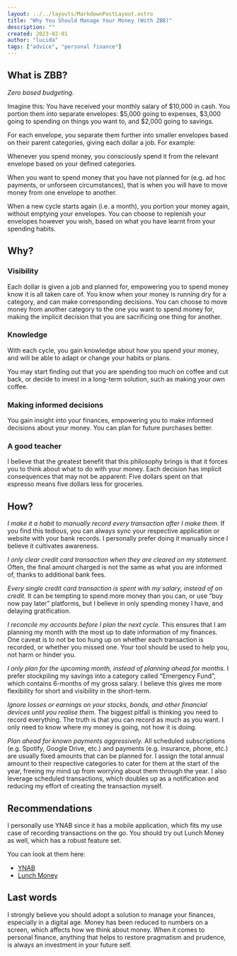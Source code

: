 ```yaml
---
layout: ../../layouts/MarkdownPostLayout.astro
title: "Why You Should Manage Your Money (With ZBB)"
description: ""
created: 2023-02-01
author: "lucida"
tags: ["advice", "personal finance"]
---
```


## What is ZBB?

_Zero based budgeting._

Imagine this: You have received your monthly salary of $10,000 in cash. You portion them into separate envelopes: $5,000 going to expenses, $3,000 going to spending on things you want to, and $2,000 going to savings.

For each envelope, you separate them further into smaller envelopes based on their parent categories, giving each dollar a job. For example:

Whenever you spend money, you consciously spend it from the relevant envelope based on your defined categories.

When you want to spend money that you have not planned for (e.g. ad hoc payments, or unforseen circumstances), that is when you will have to move money from one envelope to another.

When a new cycle starts again (i.e. a month), you portion your money again, without emptying your envelopes. You can choose to replenish your envelopes however you wish, based on what you have learnt from your spending habits.

## Why?

### Visibility 

Each dollar is given a job and planned for, empowering you to spend money know it is all taken care of. You know when your money is running dry for a category, and can make corresponding decisions. You can choose to move money from another category to the one you want to spend money for, making the implicit decision that you are sacrificing one thing for another.

### Knowledge

With each cycle, you gain knowledge about how you spend your money, and will be able to adapt or change your habits or plans.

You may start finding out that you are spending too much on coffee and cut back, or decide to invest in a long-term solution, such as making your own coffee.

### Making informed decisions

You gain insight into your finances, empowering you to make informed decisions about your money. You can plan for future purchases better.

### A good teacher

I believe that the greatest benefit that this philosophy brings is that it forces you to think about what to do with your money. Each decision has implicit consequences that may not be apparent: Five dollars spent on that espresso means five dollars less for groceries.

## How?

*I make it a habit to manually record every transaction after I make them.* If you find this tedious, you can always sync your respective application or website with your bank records. I personally prefer doing it manually since I believe it cultivates awareness.

*I only clear credit card transaction when they are cleared on my statement.* Often, the final amount charged is not the same as what you are informed of, thanks to additional bank fees.

*Every single credit card transaction is spent with my salary, instead of on credit.* It can be tempting to spend more money than you can, or use “buy now pay later” platforms, but I believe in only spending money I have, and delaying gratification.

*I reconcile my accounts before I plan the next cycle.* This ensures that I am planning my month with the most up to date information of my finances. One caveat is to not be too hung up on whether each transaction is recorded, or whether you missed one. Your tool should be used to help you, not harm or hinder you.

*I only plan for the upcoming month, instead of planning ahead for months.* I prefer stockpiling my savings into a category called “Emergency Fund”, which contains 6-months of my gross salary. I believe this gives me more flexibility for short and visibility in the short-term.

*Ignore losses or earnings on your stocks, bonds, and other financial devices until you realise them.* The biggest pitfall is thinking you need to record everything. The truth is that you can record as much as you want. I only need to know where my money is going, not how it is doing.

*Plan ahead for known payments aggressively.* All scheduled subscriptions (e.g. Spotify, Google Drive, etc.) and payments (e.g. insurance, phone, etc.) are usually fixed amounts that can be planned for. I assign the total annual amount to their respective categories to cater for them at the start of the year, freeing my mind up from worrying about them through the year. I also leverage scheduled transactions, which doubles up as a notification and reducing my effort of creating the transaction myself.

## Recommendations

I personally use YNAB since it has a mobile application, which fits my use case of recording transactions on the go. You should try out Lunch Money as well, which has a robust feature set.

You can look at them here:

* [YNAB](https://www.youneedabudget.com/)
* [Lunch Money](https://lunchmoney.app/)

## Last words

I strongly believe you should adopt a solution to manage your finances, especially in a digital age. Money has been reduced to numbers on a screen, which affects how we think about money. When it comes to personal finance, anything that helps to restore pragmatism and prudence, is always an investment in your future self.
